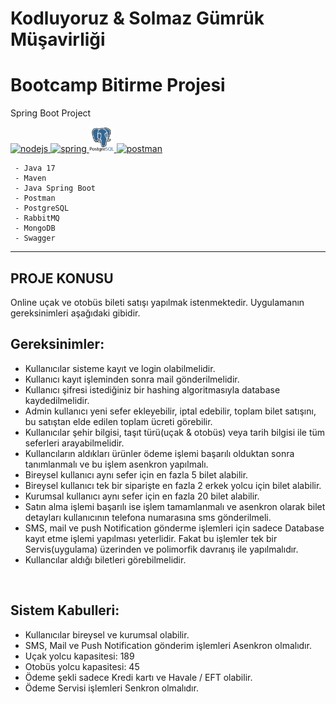 # Kodluyoruz & Solmaz Gümrük Müşavirliği

# Bootcamp Bitirme Projesi

Spring Boot  Project

 <a href="https://dev.java/" rel="nofollow"> <img src="https://camo.githubusercontent.com/4516a1dca56d6cc15e4102e39acf0c139cc69f220d05b9136af0dfece96a3dfd/68747470733a2f2f75706c6f61642e77696b696d656469612e6f72672f77696b6970656469612f74722f322f32652f4a6176615f4c6f676f2e737667" alt="nodejs" width="40" height="40" data-canonical-src="https://upload.wikimedia.org/wikipedia/tr/2/2e/Java_Logo.svg" style="max-width: 100%;"> </a> <a href="https://spring.io/" rel="nofollow"> <img src="https://camo.githubusercontent.com/4545b55c7771bbd175235c80b518dcbbf2f6ee0b984a51ad9363cba8cb70e67c/68747470733a2f2f7777772e766563746f726c6f676f2e7a6f6e652f6c6f676f732f737072696e67696f2f737072696e67696f2d69636f6e2e737667" alt="spring" width="40" height="40" data-canonical-src="https://www.vectorlogo.zone/logos/springio/springio-icon.svg" style="max-width: 100%;"> </a> <a href="https://www.postgresql.org" rel="nofollow"> <img src="https://raw.githubusercontent.com/devicons/devicon/master/icons/postgresql/postgresql-original-wordmark.svg" alt="postgresql" width="40" height="40" style="max-width: 100%;"> </a> <a href="https://postman.com" rel="nofollow"> <img src="https://camo.githubusercontent.com/93b32389bf746009ca2370de7fe06c3b5146f4c99d99df65994f9ced0ba41685/68747470733a2f2f7777772e766563746f726c6f676f2e7a6f6e652f6c6f676f732f676574706f73746d616e2f676574706f73746d616e2d69636f6e2e737667" alt="postman" width="40" height="40" data-canonical-src="https://www.vectorlogo.zone/logos/getpostman/getpostman-icon.svg" style="max-width: 100%;"> </a>


 ```
  - Java 17
  - Maven
  - Java Spring Boot
  - Postman
  - PostgreSQL
  - RabbitMQ
  - MongoDB
  - Swagger
  ```

<hr>

## PROJE KONUSU

Online uçak ve otobüs bileti satışı yapılmak istenmektedir. Uygulamanın gereksinimleri
aşağıdaki gibidir.
## Gereksinimler:

- Kullanıcılar sisteme kayıt ve login olabilmelidir.
- Kullanıcı kayıt işleminden sonra mail gönderilmelidir.
- Kullanıcı şifresi istediğiniz bir hashing algoritmasıyla database kaydedilmelidir.
- Admin kullanıcı yeni sefer ekleyebilir, iptal edebilir, toplam bilet satışını, bu satıştan
  elde edilen toplam ücreti görebilir.
- Kullanıcılar şehir bilgisi, taşıt türü(uçak & otobüs) veya tarih bilgisi ile tüm seferleri
  arayabilmelidir.
- Kullancıların aldıkları ürünler ödeme işlemi başarılı olduktan sonra tanımlanmalı ve bu işlem asenkron yapılmalı.
- Bireysel kullanıcı aynı sefer için en fazla 5 bilet alabilir.
- Bireysel kullanıcı tek bir siparişte en fazla 2 erkek yolcu için bilet alabilir.
- Kurumsal kullanıcı aynı sefer için en fazla 20 bilet alabilir.
- Satın alma işlemi başarılı ise işlem tamamlanmalı ve asenkron olarak bilet detayları
  kullanıcının telefona numarasına sms gönderilmeli.
- SMS, mail ve push Notification gönderme işlemleri için sadece Database kayıt etme
  işlemi yapılması yeterlidir. Fakat bu işlemler tek bir Servis(uygulama) üzerinden ve
  polimorfik davranış ile yapılmalıdır.
- Kullancılar aldığı biletleri görebilmelidir.

<br>

## Sistem Kabulleri:

- Kullanıcılar bireysel ve kurumsal olabilir.
- SMS, Mail ve Push Notification gönderim işlemleri Asenkron olmalıdır.
- Uçak yolcu kapasitesi: 189
- Otobüs yolcu kapasitesi: 45
- Ödeme şekli sadece Kredi kartı ve Havale / EFT olabilir.
- Ödeme Servisi işlemleri Senkron olmalıdır.

